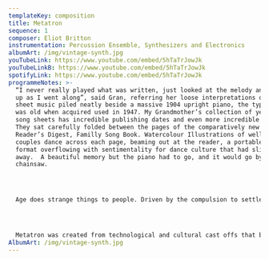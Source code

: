 ```yaml
---
templateKey: composition
title: Metatron
sequence: 1
composer: Eliot Britton
instrumentation: Percussion Ensemble, Synthesizers and Electronics
albumArt: /img/vintage-synth.jpg
youTubeLink: https://www.youtube.com/embed/5hTaTrJowJk
youTubeLinkB: https://www.youtube.com/embed/5hTaTrJowJk
spotifyLink: https://www.youtube.com/embed/5hTaTrJowJk
programmeNotes: >-
  “I never really played what was written, just looked at the melody and made it
  up as I went along”, said Gran, referring her loose interpretations of the
  sheet music piled neatly beside a massive 1904 upright piano, the type that
  was old when acquired used in 1947. My Grandmother’s collection of yellowing
  song sheets has incredible publishing dates and even more incredible prices.
  They sat carefully folded between the pages of the comparatively new (60s)
  Reader’s Digest, Familly Song Book. Watercolour Illustrations of well dressed
  couples dance across each page, beaming out at the reader, a portable music
  format overflowing with sentimentality for dance culture that had slipped
  away.  A beautiful memory but the piano had to go, and it would go by
  chainsaw.




  Age does strange things to people. Driven by the compulsion to settle affairs, and possibly resentment at no longer having hands that could play, Gran asked me to deal with the music stuff. A piano as old, heavy and ornate as this, generated a great deal of curiosity, but few strong enough to move it. So, one afternoon I helped my 95 year old grand father (at his insistence) slide the piano into the garage. Six months later after returning home, I was greeted by a stripped piano, was handed a dull chainsaw and asked to finish the job. With grim determination and numb hands from the vibrations of a hopelessly dull tool, I dismembered my first musical experiences, thinking only of centuries old musical legacy and the attachment to music technology. Firewood, or maybe something more. 




  Metatron was created from technological and cultural cast offs that bullied their way into my life. Gran’s song book, record collection, and the destruction of the piano was the catalyst to a greater reaction that had been building for years. I followed the technological trajectory of two Irving Berlin songs, letting technology and format govern structural, formal and tension building elements. By exaggerating the characteristics of each technology, share my vivid technological listening experience.
AlbumArt: /img/vintage-synth.jpg
---
```

